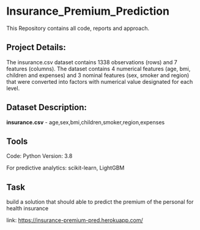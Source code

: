 # Insurance_Premium_Prediction

This Repository contains all code, reports and approach.

## Project Details:
The insurance.csv dataset contains 1338 observations (rows) and 7 features (columns). The dataset contains 4 numerical features (age, bmi, children and expenses) and 3 nominal features (sex, smoker and region) that were converted into factors with numerical value designated for each level.

## Dataset Description:
**insurance.csv** - age,sex,bmi,children,smoker,region,expenses

## Tools
Code: Python Version: 3.8

For predictive analytics: scikit-learn, LightGBM

## Task
build a solution that should able to predict the premium of the personal for health insurance

link: https://insurance-premium-pred.herokuapp.com/
